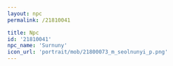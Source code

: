 ```yaml
---
layout: npc
permalink: /21810041

title: Npc
id: '21810041'
npc_name: 'Surnuny'
icon_url: 'portrait/mob/21800073_m_seolnunyi_p.png'
---
```

